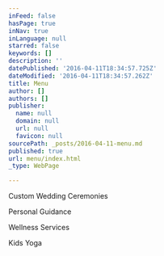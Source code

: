```yaml
---
inFeed: false
hasPage: true
inNav: true
inLanguage: null
starred: false
keywords: []
description: ''
datePublished: '2016-04-11T18:34:57.725Z'
dateModified: '2016-04-11T18:34:57.262Z'
title: Menu
author: []
authors: []
publisher:
  name: null
  domain: null
  url: null
  favicon: null
sourcePath: _posts/2016-04-11-menu.md
published: true
url: menu/index.html
_type: WebPage

---
```

Custom Wedding Ceremonies

Personal Guidance

Wellness Services

Kids Yoga